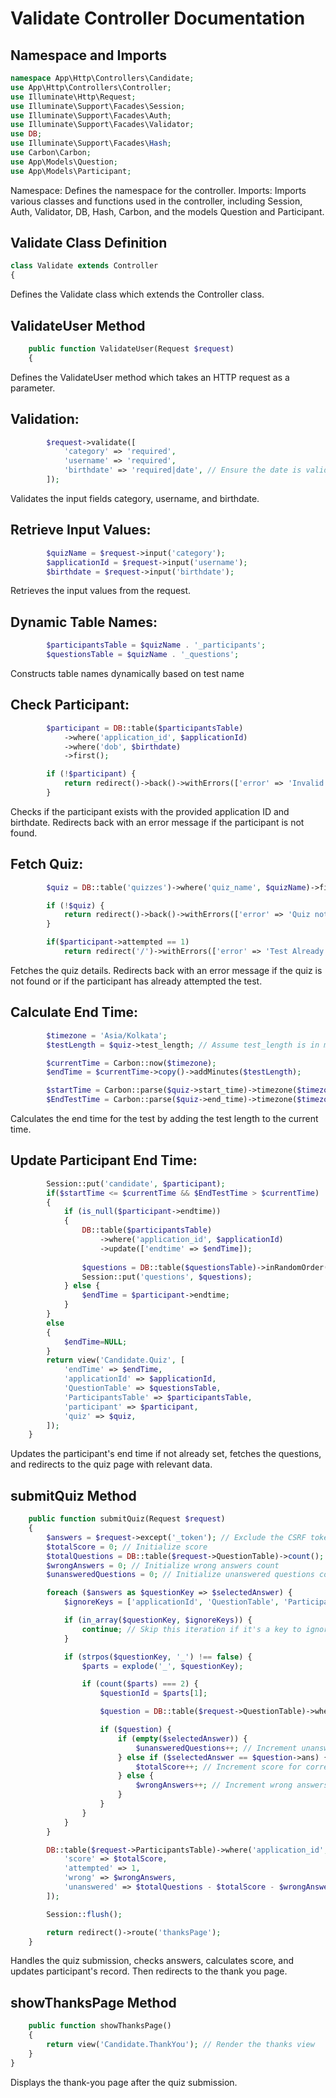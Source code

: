 # Validate Controller Documentation
## Namespace and Imports
```php
namespace App\Http\Controllers\Candidate;
use App\Http\Controllers\Controller;
use Illuminate\Http\Request;
use Illuminate\Support\Facades\Session;
use Illuminate\Support\Facades\Auth; 
use Illuminate\Support\Facades\Validator; 
use DB;
use Illuminate\Support\Facades\Hash;
use Carbon\Carbon;
use App\Models\Question;  
use App\Models\Participant; 
```
Namespace: Defines the namespace for the controller.
Imports: Imports various classes and functions used in the controller, including Session, Auth, Validator, DB, Hash, Carbon, and the models Question and Participant.

## Validate Class Definition
```php
class Validate extends Controller
{
```
Defines the Validate class which extends the Controller class.

## ValidateUser Method
```php
    public function ValidateUser(Request $request)
    {
```
Defines the ValidateUser method which takes an HTTP request as a parameter.

## Validation:
```php
        $request->validate([
            'category' => 'required',
            'username' => 'required',
            'birthdate' => 'required|date', // Ensure the date is valid
        ]);
```
Validates the input fields category, username, and birthdate.

## Retrieve Input Values:
```php
        $quizName = $request->input('category');
        $applicationId = $request->input('username');
        $birthdate = $request->input('birthdate');
```
Retrieves the input values from the request.

## Dynamic Table Names:
```php
        $participantsTable = $quizName . '_participants';
        $questionsTable = $quizName . '_questions';
```
Constructs table names dynamically based on test name

## Check Participant:
```php
        $participant = DB::table($participantsTable)
            ->where('application_id', $applicationId)
            ->where('dob', $birthdate)
            ->first();

        if (!$participant) {
            return redirect()->back()->withErrors(['error' => 'Invalid Application ID or Date of Birth.']);
        }
```
Checks if the participant exists with the provided application ID and birthdate. Redirects back with an error message if the participant is not found.

## Fetch Quiz:
```php
        $quiz = DB::table('quizzes')->where('quiz_name', $quizName)->first();

        if (!$quiz) {
            return redirect()->back()->withErrors(['error' => 'Quiz not found.']);
        }

        if($participant->attempted == 1)
            return redirect('/')->withErrors(['error' => 'Test Already Attempted']);
```
Fetches the quiz details. Redirects back with an error message if the quiz is not found or if the participant has already attempted the test.

## Calculate End Time:
```php
        $timezone = 'Asia/Kolkata';
        $testLength = $quiz->test_length; // Assume test_length is in minutes

        $currentTime = Carbon::now($timezone);
        $endTime = $currentTime->copy()->addMinutes($testLength);

        $startTime = Carbon::parse($quiz->start_time)->timezone($timezone);
        $EndTestTime = Carbon::parse($quiz->end_time)->timezone($timezone);
```
Calculates the end time for the test by adding the test length to the current time.

## Update Participant End Time:
```php
        Session::put('candidate', $participant);
        if($startTime <= $currentTime && $EndTestTime > $currentTime)
        {
            if (is_null($participant->endtime))
            {
                DB::table($participantsTable)
                    ->where('application_id', $applicationId)
                    ->update(['endtime' => $endTime]);
                
                $questions = DB::table($questionsTable)->inRandomOrder()->get();
                Session::put('questions', $questions);
            } else {
                $endTime = $participant->endtime;
            }
        }
        else
        {
            $endTime=NULL;
        }
        return view('Candidate.Quiz', [
            'endTime' => $endTime,
            'applicationId' => $applicationId,
            'QuestionTable' => $questionsTable,
            'ParticipantsTable' => $participantsTable,
            'participant' => $participant,
            'quiz' => $quiz,
        ]);
    }
```
Updates the participant's end time if not already set, fetches the questions, and redirects to the quiz page with relevant data.

## submitQuiz Method
```php
    public function submitQuiz(Request $request)
    {
        $answers = $request->except('_token'); // Exclude the CSRF token from the request data
        $totalScore = 0; // Initialize score
        $totalQuestions = DB::table($request->QuestionTable)->count(); // Initialize the total number of questions
        $wrongAnswers = 0; // Initialize wrong answers count
        $unansweredQuestions = 0; // Initialize unanswered questions count

        foreach ($answers as $questionKey => $selectedAnswer) {
            $ignoreKeys = ['applicationId', 'QuestionTable', 'ParticipantsTable']; // Replace with actual hidden input names

            if (in_array($questionKey, $ignoreKeys)) {
                continue; // Skip this iteration if it's a key to ignore
            }

            if (strpos($questionKey, '_') !== false) {
                $parts = explode('_', $questionKey);

                if (count($parts) === 2) {
                    $questionId = $parts[1];

                    $question = DB::table($request->QuestionTable)->where('id', $questionId)->first();

                    if ($question) {
                        if (empty($selectedAnswer)) {
                            $unansweredQuestions++; // Increment unanswered questions count
                        } else if ($selectedAnswer == $question->ans) {
                            $totalScore++; // Increment score for correct answers
                        } else {
                            $wrongAnswers++; // Increment wrong answers count
                        }
                    }
                }
            }
        }

        DB::table($request->ParticipantsTable)->where('application_id', $request->applicationId)->update([
            'score' => $totalScore,
            'attempted' => 1,
            'wrong' => $wrongAnswers,
            'unanswered' => $totalQuestions - $totalScore - $wrongAnswers,
        ]);

        Session::flush();

        return redirect()->route('thanksPage');
    }
```
Handles the quiz submission, checks answers, calculates score, and updates participant's record. Then redirects to the thank you page.

## showThanksPage Method
```php
    public function showThanksPage()
    {
        return view('Candidate.ThankYou'); // Render the thanks view
    }
}
```
Displays the thank-you page after the quiz submission.
